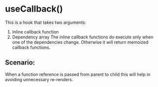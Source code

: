 # useCallback()
This is a hook that takes two arguments:
1. Inline callback function
2. Dependency array
The inline callback functions do execute only when one of the dependencies change. Otherwise it will return memoized callback functions.
## Scenario:
When a function reference is passed from parent to child this will help in avoiding unnecessary re-renders. 


